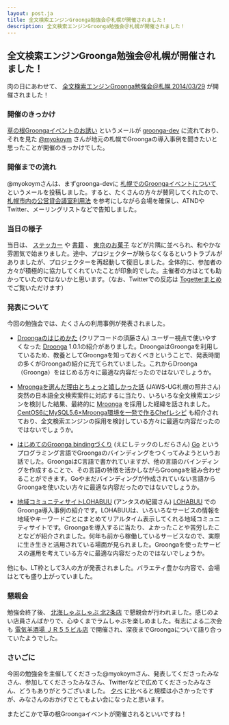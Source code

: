 ```yaml
---
layout: post.ja
title: 全文検索エンジンGroonga勉強会＠札幌が開催されました！
description: 全文検索エンジンGroonga勉強会＠札幌が開催されました！
---
```


全文検索エンジンGroonga勉強会＠札幌が開催されました！
-----------------------------------------------------

肉の日にあわせて、 [全文検索エンジンGroonga勉強会＠札幌
2014/03/29](http://atnd.org/events/48055) が開催されました！

### 開催のきっかけ

[草の根Groongaイベントのお誘い](http://sourceforge.jp/projects/groonga/lists/archive/dev/2013-December/001937.html)
というメールが
[groonga-dev](http://lists.sourceforge.jp/mailman/listinfo/groonga-dev)
に流れており、それを見た [@myokoym](https://twitter.com/myokoym)
さんが地元の札幌でGroongaの導入事例を聞きたいと思ったことが開催のきっかけでした。

### 開催までの流れ

@myokoymさんは、まずgroonga-devに
[札幌でのGroongaイベントについて](http://sourceforge.jp/projects/groonga/lists/archive/dev/2014-February/002128.html)
というメールを投稿しました。すると、たくさんの方々が賛同してくれたので、
[札幌市内の公営貸会議室利用法](http://chiraura.hhiro.net/?page=%BB%A5%CB%DA%BB%D4%C6%E2%A4%CE%B8%F8%B1%C4%C2%DF%B2%F1%B5%C4%BC%BC%CD%F8%CD%D1%CB%A1)
を参考にしながら会場を確保し、ATNDやTwitter、メーリングリストなどで告知しました。

### 当日の様子

当日は、 [ステッカー](http://groonga.org/ja/sticker/) や
[書籍](http://ec.nikkeibp.co.jp/item/books/P84610.html) 、
[東京のお菓子](https://twitter.com/myokoym/status/450162471534198785)
などが片隅に並べられ、和やかな雰囲気で始まりました。途中、プロジェクターが映らなくなるというトラブルがありましたが、プロジェクターを再起動して復旧しました。全体的に、参加者の方々が積極的に協力してくれていたことが印象的でした。主催者の方はとても助かっていたのではないかと思います。（なお、Twitterでの反応は
[Togetterまとめ](http://togetter.com/li/650017) でご覧いただけます）

### 発表について

今回の勉強会では、たくさんの利用事例が発表されました。

-   [Droongaのはじめかた](http://slide.rabbit-shocker.org/authors/kou/sapporoonga-20140329/) (クリアコードの須藤さん)
    ユーザー視点で使いやすくなった [Droonga](http://droonga.org/ja/)
    1.0.1の紹介がありました。DroongaはGroongaを利用しているため、教養としてGroongaを知っておくべきということで、発表時間の多くがGroongaの紹介に充てられていました。これからDroonga（Groonga）をはじめる方々に最適な内容だったのではないでしょうか。

<!-- -->

-   [Mroongaを選んだ理由とちょっと嬉しかった話](http://www.slideshare.net/marcyterui/mroonga) (JAWS-UG札幌の照井さん)
    突然の日本語全文検索案件に対応するに当たり、いろいろな全文検索エンジンを検討した結果、最終的に
    [Mroonga](http://mroonga.org/ja/) を採用した経緯を話されました。
    [CentOS6にMySQL5.6×Mroonga環境を一発で作るChefレシピ](https://github.com/marcy-cookbooks/mysql56-mroonga)
    も紹介されており、全文検索エンジンの採用を検討している方々に最適な内容だったのではないでしょうか。

<!-- -->

-   [はじめてのGroonga
    bindingづくり](https://speakerdeck.com/dara/the-first-step-for-building-groonga-bindings-with-golang) (えにしテックのしだらさん)
    [Go](http://golang.org/)
    というプログラミング言語でGroongaのバインディングをつくってみようというお話でした。GroongaはC言語で書かれていますが、他の言語のバインディングを作成することで、その言語の特徴を活かしながらGroongaを組み合わせることができます。Goやまだバインディングが作成されていない言語からGroongaを使いたい方々に最適な内容だったのではないでしょうか。

<!-- -->

-   [地域コミュニティサイトLOHABUU](http://www.slideshare.net/nikunoki/groongalohabuu) (アンタスの紀國さん)
    [LOHABUU](http://lohabuu.net/)
    でのGroonga導入事例の紹介です。LOHABUUは、いろいろなサービスの情報を地域やキーワードごとにまとめてリアルタイム表示してくれる地域コミュニティサイトです。Groongaを導入するに当たり、よかったことや苦労したことなどが紹介されました。何年も前から稼働しているサービスなので、実際に生き生きと活用されている場面が見られました。Groongaを使ったサービスの運用を考えている方々に最適な内容だったのではないでしょうか。

他にも、LT枠として3人の方が発表されました。バラエティ豊かな内容で、会場はとても盛り上がっていました。

### 懇親会

勉強会終了後、 [北海しゃぶしゃぶ 北2条店](http://r.gnavi.co.jp/h700800/)
で懇親会が行われました。感じのよい店員さんばかりで、心ゆくまでラムしゃぶを楽しめました。有志による二次会も
[電気羊酒場 ＪＲ５５ビル店](http://r.gnavi.co.jp/h006628/)
で開催され、深夜までGroongaについて語り合っていたようでした。

### さいごに

今回の勉強会を主催してくださった@myokoymさん、発表してくださったみなさん、参加してくださったみなさん、Twitterなどで広めてくださったみなさん、どうもありがとうございました。
[夕べ](http://atnd.org/events/43461)
に比べると規模は小さかったですが、みなさんのおかげでとてもよい会になったと思います。

またどこかで草の根Groongaイベントが開催されるといいですね！
